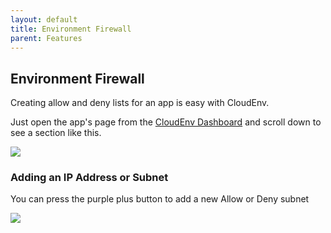 ```yaml
---
layout: default
title: Environment Firewall
parent: Features
---
```


## Environment Firewall

Creating allow and deny lists for an app is easy with CloudEnv.

Just open the app's page from the [CloudEnv Dashboard](https://app.leadx.org/) and scroll down to see a section like this.

![](https://p30.f1.n0.cdn.getcloudapp.com/items/YEuXyX2O/5330b7e0-e609-42d7-a6e3-165582d701bd.jpg?source=viewer&v=6a12863b7942af3a0e4708c0fd4e553e)

### Adding an IP Address or Subnet

You can press the purple plus button to add a new Allow or Deny subnet

![](https://p30.f1.n0.cdn.getcloudapp.com/items/nOulnlql/4a1f145b-7b53-4fef-b72f-c754eae2e0b2.jpg?v=eb1217fd0ca50e738ae3ecd347859c9b)
